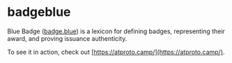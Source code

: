 # badgeblue

Blue Badge ([badge.blue](https://badge.blue/)) is a lexicon for defining badges, representing their award, and proving issuance authenticity.

To see it in action, check out [https://atproto.camp/](https://atproto.camp/).
